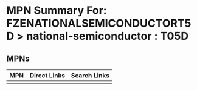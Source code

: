 



# MPN Summary For: FZENATIONALSEMICONDUCTORT5D > national-semiconductor : T05D

## MPNs
  

|MPN|Direct Links|Search Links|
| :--- | :--- | :--- |
||||
